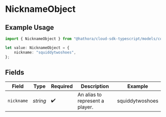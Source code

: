# NicknameObject

## Example Usage

```typescript
import { NicknameObject } from "@hathora/cloud-sdk-typescript/models/components";

let value: NicknameObject = {
    nickname: "squiddytwoshoes",
};
```

## Fields

| Field                           | Type                            | Required                        | Description                     | Example                         |
| ------------------------------- | ------------------------------- | ------------------------------- | ------------------------------- | ------------------------------- |
| `nickname`                      | *string*                        | :heavy_check_mark:              | An alias to represent a player. | squiddytwoshoes                 |